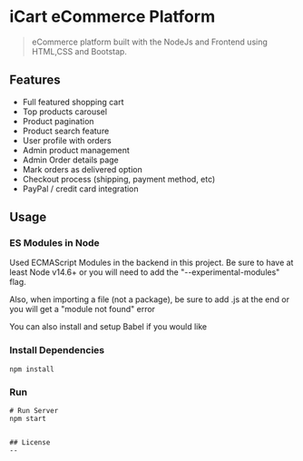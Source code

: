 # iCart eCommerce Platform

> eCommerce platform built with the NodeJs and Frontend using HTML,CSS and Bootstap.

## Features

- Full featured shopping cart
- Top products carousel
- Product pagination
- Product search feature
- User profile with orders
- Admin product management
- Admin Order details page
- Mark orders as delivered option
- Checkout process (shipping, payment method, etc)
- PayPal / credit card integration

## Usage

### ES Modules in Node

Used ECMAScript Modules in the backend in this project. Be sure to have at least Node v14.6+ or you will need to add the "--experimental-modules" flag.

Also, when importing a file (not a package), be sure to add .js at the end or you will get a "module not found" error

You can also install and setup Babel if you would like

### Install Dependencies

```
npm install

```

### Run

```
# Run Server
npm start


## License
--
